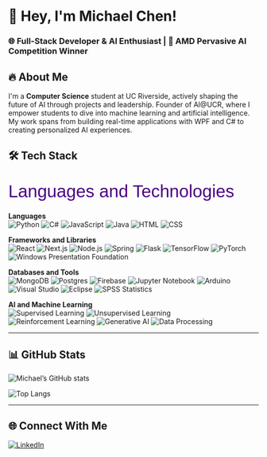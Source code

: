 # 👋 Hey, I'm Michael Chen!

### 🌐 Full-Stack Developer & AI Enthusiast | 🧠 AMD Pervasive AI Competition Winner

## 🔥 About Me
I'm a **Computer Science** student at UC Riverside, actively shaping the future of AI through projects and leadership. Founder of AI@UCR, where I empower students to dive into machine learning and artificial intelligence. My work spans from building real-time applications with WPF and C# to creating personalized AI experiences.

## 🛠️ Tech Stack

<svg width="100%" height="60">
  <text x="0" y="45" font-size="35" fill="indigo" style="font-family: Arial, sans-serif;">Languages and Technologies</text>
  <animate attributeName="x" from="0" to="200" dur="2s" repeatCount="indefinite"/>
</svg>

**Languages**  
![Python](https://img.shields.io/badge/-Python-3776AB?logo=python&logoColor=white&style=flat)
![C#](https://img.shields.io/badge/-C%23-239120?logo=c-sharp&logoColor=white&style=flat)
![JavaScript](https://img.shields.io/badge/-JavaScript-F7DF1E?logo=javascript&logoColor=black&style=flat)
![Java](https://img.shields.io/badge/-Java-007396?logo=java&logoColor=white&style=flat)
![HTML](https://img.shields.io/badge/-HTML-E34F26?logo=html5&logoColor=white&style=flat)
![CSS](https://img.shields.io/badge/-CSS-1572B6?logo=css3&logoColor=white&style=flat)

**Frameworks and Libraries**  
![React](https://img.shields.io/badge/-React-61DAFB?logo=react&logoColor=black&style=flat)
![Next.js](https://img.shields.io/badge/-Next.js-000000?logo=nextdotjs&logoColor=white&style=flat)
![Node.js](https://img.shields.io/badge/-Node.js-339933?logo=nodedotjs&logoColor=white&style=flat)
![Spring](https://img.shields.io/badge/-Spring-6DB33F?logo=spring&logoColor=white&style=flat)
![Flask](https://img.shields.io/badge/-Flask-000000?logo=flask&logoColor=white&style=flat)
![TensorFlow](https://img.shields.io/badge/-TensorFlow-FF6F00?logo=tensorflow&logoColor=white&style=flat)
![PyTorch](https://img.shields.io/badge/-PyTorch-EE4C2C?logo=pytorch&logoColor=white&style=flat)
![Windows Presentation Foundation](https://img.shields.io/badge/-WPF-0078D7?logo=microsoft&logoColor=white&style=flat)

**Databases and Tools**  
![MongoDB](https://img.shields.io/badge/-MongoDB-47A248?logo=mongodb&logoColor=white&style=flat)
![Postgres](https://img.shields.io/badge/-PostgreSQL-4169E1?logo=postgresql&logoColor=white&style=flat)
![Firebase](https://img.shields.io/badge/-Firebase-FFCA28?logo=firebase&logoColor=black&style=flat)
![Jupyter Notebook](https://img.shields.io/badge/-Jupyter-FA4F00?logo=jupyter&logoColor=white&style=flat)
![Arduino](https://img.shields.io/badge/-Arduino-00979D?logo=arduino&logoColor=white&style=flat)
![Visual Studio](https://img.shields.io/badge/-Visual%20Studio-5C2D91?logo=visualstudio&logoColor=white&style=flat)
![Eclipse](https://img.shields.io/badge/-Eclipse-2C2255?logo=eclipse&logoColor=white&style=flat)
![SPSS Statistics](https://img.shields.io/badge/-SPSS-003366?logo=ibm&logoColor=white&style=flat)

**AI and Machine Learning**  
![Supervised Learning](https://img.shields.io/badge/-Supervised%20Learning-007EC6?style=flat)
![Unsupervised Learning](https://img.shields.io/badge/-Unsupervised%20Learning-007EC6?style=flat)
![Reinforcement Learning](https://img.shields.io/badge/-Reinforcement%20Learning-007EC6?style=flat)
![Generative AI](https://img.shields.io/badge/-Generative%20AI-FF6F00?style=flat)
![Data Processing](https://img.shields.io/badge/-Data%20Processing-4CAF50?style=flat)

---

## 📊 GitHub Stats
![Michael’s GitHub stats](https://github-readme-stats.vercel.app/api?username=mchen04&show_icons=true&theme=radical)

![Top Langs](https://github-readme-stats.vercel.app/api/top-langs/?username=mchen04&layout=compact&theme=radical)

---

## 🌐 Connect With Me
[![LinkedIn](https://img.shields.io/badge/-LinkedIn-0077B5?logo=linkedin&logoColor=white&style=flat)](https://linkedin.com/in/michael-luo-chen)
